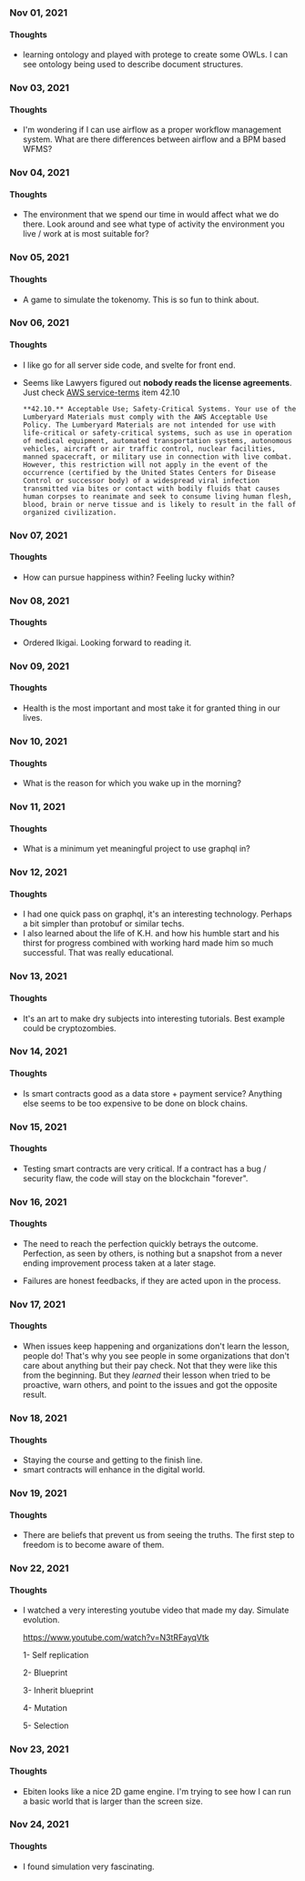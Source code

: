 ### Nov 01, 2021

#### Thoughts

- learning ontology and played with protege to create some OWLs. I can see ontology being used to describe document structures. 



### Nov 03, 2021

#### Thoughts

- I'm wondering if I can use airflow as a proper workflow management system. What are there differences between airflow and a BPM based WFMS?

### Nov 04, 2021

#### Thoughts

- The environment that we spend our time in would affect what we do there. Look around and see what type of activity the environment you live / work at is most suitable for?

### Nov 05, 2021

#### Thoughts

- A game to simulate the tokenomy. This is so fun to think about.



### Nov 06, 2021

#### Thoughts

- I like go for all server side code, and svelte for front end.

- Seems like Lawyers figured out **nobody reads the license agreements**. Just check [AWS service-terms](https://aws.amazon.com/service-terms/) item 42.10

  `**42.10.** Acceptable Use; Safety-Critical Systems. Your use of the Lumberyard Materials must comply with the AWS Acceptable Use Policy. The Lumberyard Materials are not intended for use with life-critical or safety-critical systems, such as use in operation of medical equipment, automated transportation systems, autonomous vehicles, aircraft or air traffic control, nuclear facilities, manned spacecraft, or military use in connection with live combat. However, this restriction will not apply in the event of the occurrence (certified by the United States Centers for Disease Control or successor body) of a widespread viral infection transmitted via bites or contact with bodily fluids that causes human corpses to reanimate and seek to consume living human flesh, blood, brain or nerve tissue and is likely to result in the fall of organized civilization.`



### Nov 07, 2021

#### Thoughts

- How can pursue happiness within? Feeling lucky within?



### Nov 08, 2021

#### Thoughts

- Ordered Ikigai. Looking forward to reading it.


### Nov 09, 2021

#### Thoughts

- Health is the most important and most take it for granted thing in our lives.
  

### Nov 10, 2021

#### Thoughts

- What is the reason for which you wake up in the morning?

  
### Nov 11, 2021

#### Thoughts

- What is a minimum yet meaningful project to use graphql in? 

### Nov 12, 2021

#### Thoughts

- I had one quick pass on graphql, it's an interesting technology. Perhaps a bit simpler than protobuf or similar techs. 
- I also learned about the life of K.H. and how his humble start and his thirst for progress combined with working hard made him so much successful. That was really educational.



### Nov 13, 2021

#### Thoughts

- It's an art to make dry subjects into interesting tutorials. Best example could be cryptozombies. 



### Nov 14, 2021

#### Thoughts

- Is smart contracts good as a data store + payment service? Anything else seems to be too expensive to be done on block chains.



### Nov 15, 2021

#### Thoughts

- Testing smart contracts are very critical. If a contract has a bug / security flaw, the code will stay on the blockchain "forever".

  

### Nov 16, 2021

#### Thoughts

- The need to reach the perfection quickly betrays the outcome. Perfection, as seen by others, is nothing but a snapshot from a never ending improvement process taken at a later stage. 

- Failures are honest feedbacks, if they are acted upon in the process.

  

### Nov 17, 2021

#### Thoughts

- When issues keep happening and organizations don't learn the lesson, people do! That's why you see people in some organizations that don't care about anything but their pay check. Not that they were like this from the beginning. But they *learned* their lesson when tried to be proactive, warn others, and point to the issues and got the opposite result. 



### Nov 18, 2021

#### Thoughts

- Staying the course and getting to the finish line. 
- smart contracts will  enhance in the digital world.



### Nov 19, 2021

#### Thoughts

- There are beliefs that prevent us from seeing the truths. The first step to freedom is to become aware of them.





### Nov 22, 2021

#### Thoughts

- I watched a very interesting youtube video that made my day.  Simulate evolution.

  https://www.youtube.com/watch?v=N3tRFayqVtk

  1- Self replication

  2- Blueprint

  3- Inherit blueprint

  4- Mutation

  5- Selection




### Nov 23, 2021

#### Thoughts

- Ebiten looks like  a nice 2D game engine. I'm trying to see how I can run a basic world that is larger than the screen size.



### Nov 24, 2021

#### Thoughts

- I found simulation very fascinating. 

